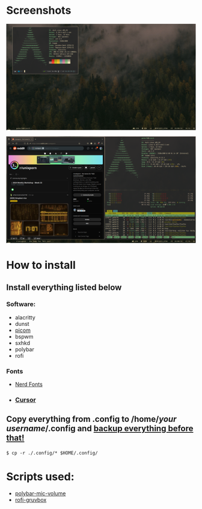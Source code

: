 # Screenshots

![cool image](/images/screenshot.png?raw=true "How it should look")

![another cool image](/images/unixporn.png?raw=true "Busy")

# How to install
## Install everything listed below
### Software:
- alacritty
- dunst
- [picom](https://github.com/fdev31/picom)
- bspwm
- sxhkd
- polybar
- rofi

### Fonts
- [Nerd Fonts](https://www.nerdfonts.com/)

- ### [Cursor](https://github.com/sainnhe/capitaine-cursors)

## Copy everything from .config to /home/*your username*/.config and <ins>backup everything before that!</ins>
`$ cp -r ./.config/* $HOME/.config/`


# Scripts used:
- [polybar-mic-volume](https://github.com/MarcDonald/polybar-mic-volume)
- [rofi-gruvbox](https://github.com/hiimsergey/rofi-gruvbox-material)
